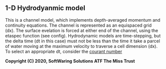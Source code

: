 1-D Hydrodyanmic model
---

This is a channel model, which implements depth-averaged momentum and continuity equations.
The channel is represented as an equispaced grid (dx). The surface evelation is forced at either
end of the channel, using the etaspec function (see config). Hydrodynamic models are time-stepping,
but the delta time (dt in this case) must not be less than the time it take a parcel of water moving
at the maximum velocity to traverse a cell dimension (dx). To select an appropriate dt, consider
the [courant number](https://en.wikipedia.org/wiki/Courant%E2%80%93Friedrichs%E2%80%93Lewy_condition)

__Copyright (C) 2020, SoftWaring Solutions ATF The Miss Trust__
